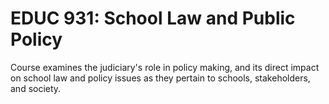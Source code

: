 # EDUC 931: School Law and Public Policy

Course examines the judiciary's role in policy making, and its direct impact on school law and policy issues as they pertain to schools, stakeholders, and society.